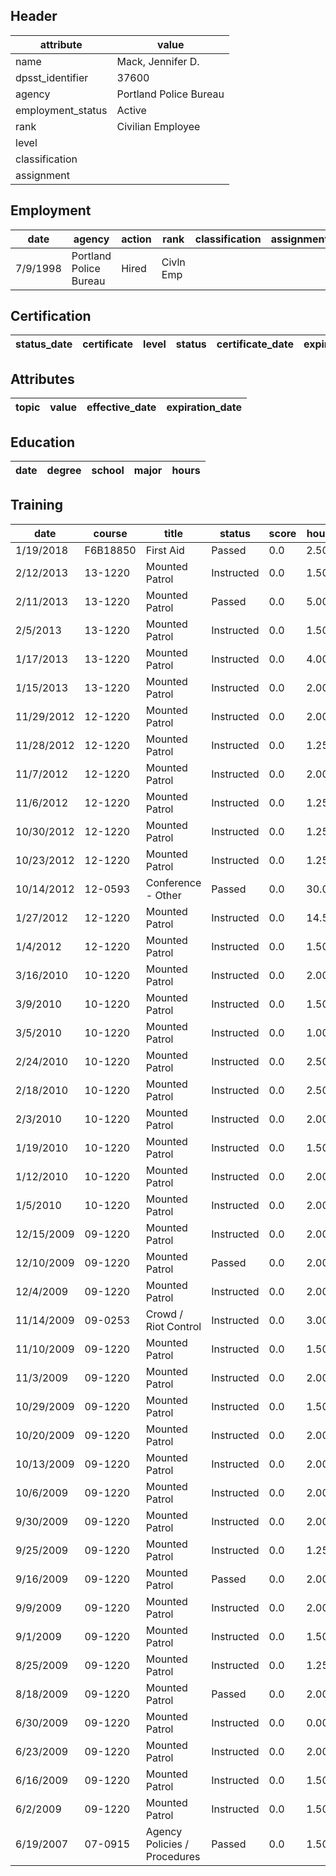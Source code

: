 ## Header
| attribute | value |
| --------- | ----- |
| name | Mack, Jennifer D. |
| dpsst_identifier | 37600 |
| agency | Portland Police Bureau |
| employment_status | Active |
| rank | Civilian Employee |
| level |  |
| classification |  |
| assignment |  |
## Employment
| date | agency | action | rank | classification | assignment |
| ---- | ------ | ------ | ---- | -------------- | ---------- |
| 7/9/1998 | Portland Police Bureau | Hired | Civln Emp |  |  |
## Certification
| status_date | certificate | level | status | certificate_date | expiration_date | probation_date |
| ----------- | ----------- | ----- | ------ | ---------------- | --------------- | -------------- |
## Attributes
| topic | value | effective_date | expiration_date |
| ----- | ----- | -------------- | --------------- |
## Education
| date | degree | school | major | hours |
| ---- | ------ | ------ | ----- | ----- |
## Training
| date | course | title | status | score | hours |
| ---- | ------ | ----- | ------ | ----- | ----- |
| 1/19/2018 | F6B18850 | First Aid | Passed | 0.0 | 2.50 |
| 2/12/2013 | 13-1220 | Mounted Patrol | Instructed | 0.0 | 1.50 |
| 2/11/2013 | 13-1220 | Mounted Patrol | Passed | 0.0 | 5.00 |
| 2/5/2013 | 13-1220 | Mounted Patrol | Instructed | 0.0 | 1.50 |
| 1/17/2013 | 13-1220 | Mounted Patrol | Instructed | 0.0 | 4.00 |
| 1/15/2013 | 13-1220 | Mounted Patrol | Instructed | 0.0 | 2.00 |
| 11/29/2012 | 12-1220 | Mounted Patrol | Instructed | 0.0 | 2.00 |
| 11/28/2012 | 12-1220 | Mounted Patrol | Instructed | 0.0 | 1.25 |
| 11/7/2012 | 12-1220 | Mounted Patrol | Instructed | 0.0 | 2.00 |
| 11/6/2012 | 12-1220 | Mounted Patrol | Instructed | 0.0 | 1.25 |
| 10/30/2012 | 12-1220 | Mounted Patrol | Instructed | 0.0 | 1.25 |
| 10/23/2012 | 12-1220 | Mounted Patrol | Instructed | 0.0 | 1.25 |
| 10/14/2012 | 12-0593 | Conference - Other | Passed | 0.0 | 30.00 |
| 1/27/2012 | 12-1220 | Mounted Patrol | Instructed | 0.0 | 14.50 |
| 1/4/2012 | 12-1220 | Mounted Patrol | Instructed | 0.0 | 1.50 |
| 3/16/2010 | 10-1220 | Mounted Patrol | Instructed | 0.0 | 2.00 |
| 3/9/2010 | 10-1220 | Mounted Patrol | Instructed | 0.0 | 1.50 |
| 3/5/2010 | 10-1220 | Mounted Patrol | Instructed | 0.0 | 1.00 |
| 2/24/2010 | 10-1220 | Mounted Patrol | Instructed | 0.0 | 2.50 |
| 2/18/2010 | 10-1220 | Mounted Patrol | Instructed | 0.0 | 2.50 |
| 2/3/2010 | 10-1220 | Mounted Patrol | Instructed | 0.0 | 2.00 |
| 1/19/2010 | 10-1220 | Mounted Patrol | Instructed | 0.0 | 1.50 |
| 1/12/2010 | 10-1220 | Mounted Patrol | Instructed | 0.0 | 2.00 |
| 1/5/2010 | 10-1220 | Mounted Patrol | Instructed | 0.0 | 2.00 |
| 12/15/2009 | 09-1220 | Mounted Patrol | Instructed | 0.0 | 2.00 |
| 12/10/2009 | 09-1220 | Mounted Patrol | Passed | 0.0 | 2.00 |
| 12/4/2009 | 09-1220 | Mounted Patrol | Instructed | 0.0 | 2.00 |
| 11/14/2009 | 09-0253 | Crowd / Riot Control | Instructed | 0.0 | 3.00 |
| 11/10/2009 | 09-1220 | Mounted Patrol | Instructed | 0.0 | 1.50 |
| 11/3/2009 | 09-1220 | Mounted Patrol | Instructed | 0.0 | 2.00 |
| 10/29/2009 | 09-1220 | Mounted Patrol | Instructed | 0.0 | 1.50 |
| 10/20/2009 | 09-1220 | Mounted Patrol | Instructed | 0.0 | 2.00 |
| 10/13/2009 | 09-1220 | Mounted Patrol | Instructed | 0.0 | 2.00 |
| 10/6/2009 | 09-1220 | Mounted Patrol | Instructed | 0.0 | 2.00 |
| 9/30/2009 | 09-1220 | Mounted Patrol | Instructed | 0.0 | 2.00 |
| 9/25/2009 | 09-1220 | Mounted Patrol | Instructed | 0.0 | 1.25 |
| 9/16/2009 | 09-1220 | Mounted Patrol | Passed | 0.0 | 2.00 |
| 9/9/2009 | 09-1220 | Mounted Patrol | Instructed | 0.0 | 2.00 |
| 9/1/2009 | 09-1220 | Mounted Patrol | Instructed | 0.0 | 1.50 |
| 8/25/2009 | 09-1220 | Mounted Patrol | Instructed | 0.0 | 1.25 |
| 8/18/2009 | 09-1220 | Mounted Patrol | Passed | 0.0 | 2.00 |
| 6/30/2009 | 09-1220 | Mounted Patrol | Instructed | 0.0 | 0.00 |
| 6/23/2009 | 09-1220 | Mounted Patrol | Instructed | 0.0 | 2.00 |
| 6/16/2009 | 09-1220 | Mounted Patrol | Instructed | 0.0 | 1.50 |
| 6/2/2009 | 09-1220 | Mounted Patrol | Instructed | 0.0 | 1.50 |
| 6/19/2007 | 07-0915 | Agency Policies / Procedures | Passed | 0.0 | 1.50 |
